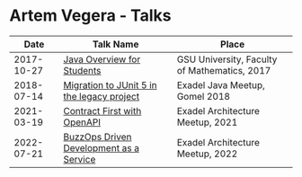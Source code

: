 # Artem Vegera - Talks

| Date       | Talk Name                                                                                                 | Place                                        |
|------------|-----------------------------------------------------------------------------------------------------------|----------------------------------------------|
| 2017-10-27 | [Java Overview for Students](slides/2017-10-27_java-overview-for-students.pdf)                            | GSU University, Faculty of Mathematics, 2017 |
| 2018-07-14 | [Migration to JUnit 5 in the legacy project](slides/2018-07-14_junit5-migration.pdf)                      | Exadel Java Meetup, Gomel 2018               |
| 2021-03-19 | [Contract First with OpenAPI](slides/2021-03-19_contract-first-with-openapi.pdf)                          | Exadel Architecture Meetup, 2021             | 
| 2022-07-21 | [BuzzOps Driven Development as a Service](slides/2022-07-21_buzzops-driven-development-as-a-aservice.pdf) | Exadel Architecture Meetup, 2022             | 
